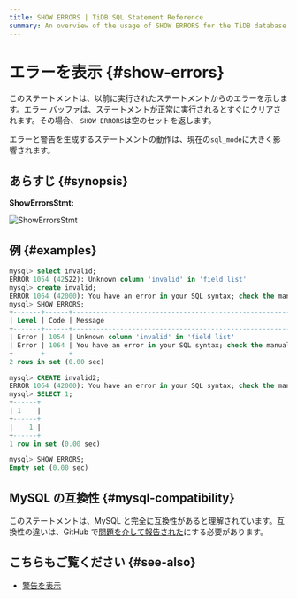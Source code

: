 ```yaml
---
title: SHOW ERRORS | TiDB SQL Statement Reference
summary: An overview of the usage of SHOW ERRORS for the TiDB database.
---
```


# エラーを表示 {#show-errors}

このステートメントは、以前に実行されたステートメントからのエラーを示します。エラー バッファは、ステートメントが正常に実行されるとすぐにクリアされます。その場合、 `SHOW ERRORS`は空のセットを返します。

エラーと警告を生成するステートメントの動作は、現在の`sql_mode`に大きく影響されます。

## あらすじ {#synopsis}

**ShowErrorsStmt:**

![ShowErrorsStmt](/media/sqlgram/ShowErrorsStmt.png)

## 例 {#examples}

```sql
mysql> select invalid;
ERROR 1054 (42S22): Unknown column 'invalid' in 'field list'
mysql> create invalid;
ERROR 1064 (42000): You have an error in your SQL syntax; check the manual that corresponds to your TiDB version for the right syntax to use line 1 column 14 near "invalid"
mysql> SHOW ERRORS;
+-------+------+-----------------------------------------------------------------------------------------------------------------------------------------------------------+
| Level | Code | Message                                                                                                                                                   |
+-------+------+-----------------------------------------------------------------------------------------------------------------------------------------------------------+
| Error | 1054 | Unknown column 'invalid' in 'field list'                                                                                                                  |
| Error | 1064 | You have an error in your SQL syntax; check the manual that corresponds to your TiDB version for the right syntax to use line 1 column 14 near "invalid"  |
+-------+------+-----------------------------------------------------------------------------------------------------------------------------------------------------------+
2 rows in set (0.00 sec)

mysql> CREATE invalid2;
ERROR 1064 (42000): You have an error in your SQL syntax; check the manual that corresponds to your TiDB version for the right syntax to use line 1 column 15 near "invalid2"
mysql> SELECT 1;
+------+
| 1    |
+------+
|    1 |
+------+
1 row in set (0.00 sec)

mysql> SHOW ERRORS;
Empty set (0.00 sec)
```

## MySQL の互換性 {#mysql-compatibility}

このステートメントは、MySQL と完全に互換性があると理解されています。互換性の違いは、GitHub で[問題を介して報告された](https://github.com/pingcap/tidb/issues/new/choose)にする必要があります。

## こちらもご覧ください {#see-also}

-   [警告を表示](/sql-statements/sql-statement-show-warnings.md)

